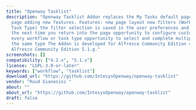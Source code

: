 ```yaml
---
title: "Openway Tasklist"
description: "Openway Tasklist Addon replaces the My Tasks default page with a custom
  page adding new features. Features: new page layout new filters (Workflow Type and
  Task Type) the filter selection is saved in the user preferences and pre-selected
  the next time you return into the page opportunity to configure custom columns for
  every workflow or task type opportunity to select and complete multiple tasks of
  the same type The Addon is developed for Alfresco Community Edition 4.2.e or more,
  Alfresco Community Edition 5.1.g."
screenshots: []
compatibility: ["4.2.x", "5.1.x"]
license: "LGPL-3.0-or-later"
keywords: ["workflow", "tasklist"]
download_url: "https://github.com/IntesysOpenway/openway-tasklist"
vendor: "Ruud Gianesini ‌"
about: ""
about_url: "https://github.com/IntesysOpenway/openway-tasklist"
draft: false
---
```

